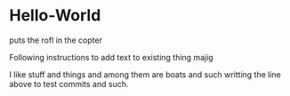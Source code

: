 # Hello-World
puts the rofl in the copter

Following instructions to add text to existing thing majig

I like stuff and things and among them are boats and such
writting the line above to test commits and such.
